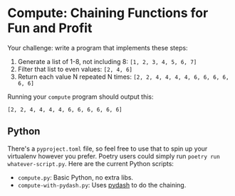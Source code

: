 # Compute: Chaining Functions for Fun and Profit

Your challenge: write a program that implements these steps:

1. Generate a list of 1-8, not including 8: `[1, 2, 3, 4, 5, 6, 7]`
1. Filter that list to even values: `[2, 4, 6]`
1. Return each value N repeated N times: `[2, 2, 4, 4, 4, 4, 6, 6, 6, 6, 6, 6]`

Running your `compute` program should output this:

```
[2, 2, 4, 4, 4, 4, 6, 6, 6, 6, 6, 6]
```

## Python

There's a `pyproject.toml` file, so feel free to use that to spin up your
virtualenv however you prefer. Poetry users could simply run `poetry run
whatever-script.py`. Here are the current Python scripts:

- `compute.py`: Basic Python, no extra libs.
- `compute-with-pydash.py`: Uses [pydash](https://pydash.readthedocs.io/) to do
the chaining.

